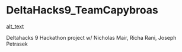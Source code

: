 # DeltaHacks9_TeamCapybroas
[alt_text](/Capybara-with-Given.png)

Deltahacks 9 Hackathon project w/ Nicholas Mair, Richa Rani, Joseph Petrasek
